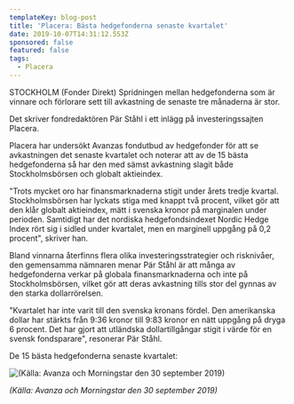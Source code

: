 ```yaml
---
templateKey: blog-post
title: 'Placera: Bästa hedgefonderna senaste kvartalet'
date: 2019-10-07T14:31:12.553Z
sponsored: false
featured: false
tags:
  - Placera
---
```

STOCKHOLM (Fonder Direkt) Spridningen mellan hedgefonderna som är vinnare och förlorare sett till avkastning de senaste tre månaderna är stor.

Det skriver fondredaktören Pär Ståhl i ett inlägg på investeringssajten Placera.

Placera har undersökt Avanzas fondutbud av hedgefonder för att se avkastningen det senaste kvartalet och noterar att av de 15 bästa hedgefonderna så har den med sämst avkastning slagit både Stockholmsbörsen och globalt aktieindex.

"Trots mycket oro har finansmarknaderna stigit under årets tredje kvartal. Stockholmsbörsen har lyckats stiga med knappt två procent, vilket gör att den klår globalt aktieindex, mätt i svenska kronor på marginalen under perioden. Samtidigt har det nordiska hedgefondsindexet Nordic Hedge Index rört sig i sidled under kvartalet, men en marginell uppgång på 0,2 procent", skriver han.

Bland vinnarna återfinns flera olika investeringsstrategier och risknivåer, den gemensamma nämnaren menar Pär Ståhl är att många av hedgefonderna verkar på globala finansmarknaderna och inte på Stockholmsbörsen, vilket gör att deras avkastning tills stor del gynnas av den starka dollarrörelsen.

"Kvartalet har inte varit till den svenska kronans fördel. Den amerikanska dollar har stärkts från 9:36 kronor till 9:83 kronor en nätt uppgång på dryga 6 procent. Det har gjort att utländska dollartillgångar stigit i värde för en svensk fondsparare", resonerar Pär Ståhl.

De 15 bästa hedgefonderna senaste kvartalet:

![(Källa: Avanza och Morningstar den 30 september 2019)](/img/hedgefonder.png "(Källa: Avanza och Morningstar den 30 september 2019)")

_(Källa: Avanza och Morningstar den 30 september 2019)_
